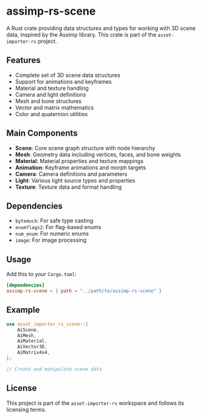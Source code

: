 # assimp-rs-scene

A Rust crate providing data structures and types for working with 3D scene data, inspired by the Assimp library. This crate is part of the `asset-importer-rs` project.

## Features

- Complete set of 3D scene data structures
- Support for animations and keyframes
- Material and texture handling
- Camera and light definitions
- Mesh and bone structures
- Vector and matrix mathematics
- Color and quaternion utilities

## Main Components

- **Scene**: Core scene graph structure with node hierarchy
- **Mesh**: Geometry data including vertices, faces, and bone weights
- **Material**: Material properties and texture mappings
- **Animation**: Keyframe animations and morph targets
- **Camera**: Camera definitions and parameters
- **Light**: Various light source types and properties
- **Texture**: Texture data and format handling

## Dependencies

- `bytemuck`: For safe type casting
- `enumflags2`: For flag-based enums
- `num_enum`: For numeric enums
- `image`: For image processing

## Usage

Add this to your `Cargo.toml`:

```toml
[dependencies]
assimp-rs-scene = { path = "../path/to/assimp-rs-scene" }
```

## Example

```rust
use asset_importer_rs_scene::{
    AiScene,
    AiMesh,
    AiMaterial,
    AiVector3D,
    AiMatrix4x4,
};

// Create and manipulate scene data
```

## License

This project is part of the `asset-importer-rs` workspace and follows its licensing terms.
